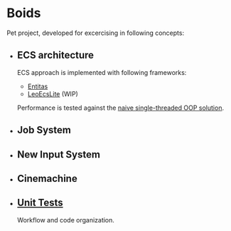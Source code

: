 ﻿# Boids

Pet project, developed for excercising in following concepts:

- ## ECS architecture

    ECS approach is implemented with following frameworks:

    - [Entitas](Assets/Scripts/Impl_Entitas)
    - [LeoEcsLite](Assets/Scripts/Impl_Leoecs) (WIP)
 
    Performance is tested against the [naive single-threaded OOP solution](Assets/Scripts/Impl_Naive).

- ## Job System

- ## New Input System

- ## Cinemachine

- ## [Unit Tests](Assets/Scripts/Tests)
  
  Workflow and code organization.
